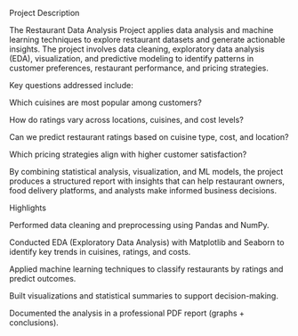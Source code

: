Project Description

The Restaurant Data Analysis Project applies data analysis and machine learning techniques to explore restaurant datasets and generate actionable insights. The project involves data cleaning, exploratory data analysis (EDA), visualization, and predictive modeling to identify patterns in customer preferences, restaurant performance, and pricing strategies.

Key questions addressed include:

Which cuisines are most popular among customers?

How do ratings vary across locations, cuisines, and cost levels?

Can we predict restaurant ratings based on cuisine type, cost, and location?

Which pricing strategies align with higher customer satisfaction?

By combining statistical analysis, visualization, and ML models, the project produces a structured report with insights that can help restaurant owners, food delivery platforms, and analysts make informed business decisions.

Highlights

Performed data cleaning and preprocessing using Pandas and NumPy.

Conducted EDA (Exploratory Data Analysis) with Matplotlib and Seaborn to identify key trends in cuisines, ratings, and costs.

Applied machine learning techniques to classify restaurants by ratings and predict outcomes.

Built visualizations and statistical summaries to support decision-making.

Documented the analysis in a professional PDF report (graphs + conclusions).
